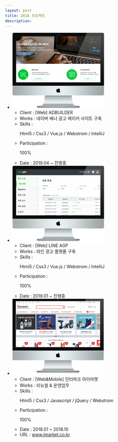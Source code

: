 ```yaml
---
layout: post
title: 2018 프로젝트
description: 
---
```

 <ul class="projects-list">
    <li>
        <div class="img-box"><img src="assets/images/projects/img_pf24.jpg" alt="ADBUILDER" /></div>
        <ul class="txt_info">
            <li><span>Client : </span>[Web] ADBUILDER</li>
            <li><span>Works : </span>네이버 배너 광고 메이커 사이트 구축</li>
            <li><span>Skills :</span> <p>Html5 / Css3 / Vue.js / Webstrom / IntelliJ</p></li>
            <li><span>Participation : </span><p class="percent" style="width:100%">100%</p></li>
            <li><span>Date : </span>2019.04 ~ 진행중</li>          
        </ul>
    </li>
    <li>
            <div class="img-box"><img src="assets/images/projects/img_pf23.jpg" alt="LINE AGP" /></div>
            <ul class="txt_info">
                <li><span>Client : </span>[Web] LINE AGP</li>
                <li><span>Works : </span>라인 광고 플랫폼 구축</li>
                <li><span>Skills :</span> <p>Html5 / Css3 / Vue.js / Webstrom / IntelliJ</p></li>
                <li><span>Participation : </span><p class="percent" style="width:100%">100%</p></li>
                <li><span>Date : </span>2019.01 ~ 진행중</li>                
            </ul>
        </li>
    <li>
        <div class="img-box"><img src="assets/images/projects/img_pf22.jpg" alt="인터파크 아이마켓" /></div>
        <ul class="txt_info">
            <li><span>Client : </span>[Web&Mobile] 인터파크 아이마켓</li>
            <li><span>Works : </span>리뉴얼 & 운영업무</li>
            <li><span>Skills :</span> <p>Html5 / Css3 / Javascript / jQuery / Webstrom</p></li>
            <li><span>Participation : </span><p class="percent" style="width:100%">100%</p></li>
            <li><span>Date : </span>2018.01 ~ 2018.10</li>
            <li><span>URL : </span><a href="http://www.imarket.co.kr" target="_blank">www.imarket.co.kr</a></li>
        </ul>
    </li>
</ul>
